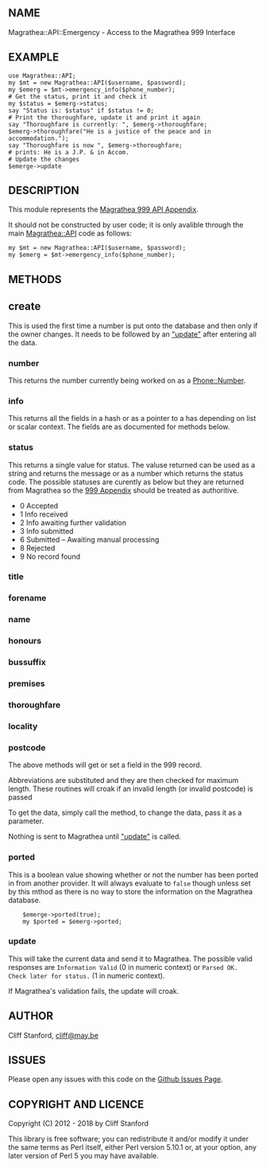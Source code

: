 ## NAME

Magrathea::API::Emergency - Access to the Magrathea 999 Interface

## EXAMPLE

    use Magrathea::API;
    my $mt = new Magrathea::API($username, $password);
    my $emerg = $mt->emergency_info($phone_number);
    # Get the status, print it and check it
    my $status = $emerg->status;
    say "Status is: $status" if $status != 0;
    # Print the thoroughfare, update it and print it again
    say "Thoroughfare is currently: ", $emerg->thoroughfare;
    $emerg->thoroughfare("He is a justice of the peace and in accommodation.");
    say "Thoroughfare is now ", $emerg->thoroughfare;
    # prints: He is a J.P. & in Accom.
    # Update the changes
    $emerge->update

## DESCRIPTION

This module represents the
[Magrathea 999 API Appendix](https://www.magrathea-telecom.co.uk/assets/Client-Downloads/Magrathea-NTSAPI-999-Appendix.pdf).

It should not be constructed by user code; it is only avalible through
the main [Magrathea::API](https://metacpan.org/pod/Magrathea::API) code as follows:

    my $mt = new Magrathea::API($username, $password);
    my $emerg = $mt->emergency_info($phone_number);

## METHODS

## create

This is used the first time a number is put onto the database and
then only if the owner changes.  It needs to be followed by an
["update"](#update) after entering all the data.

### number

This returns the number currently being worked on as a [Phone::Number](https://metacpan.org/pod/Phone::Number).

### info

This returns all the fields in a hash or as a pointer to a has
depending on list or scalar context.  The fields are as documented for
methods below.

### status

This returns a single value for status.  The valuse returned can be
used as a string and returns the message or as a number which returns
the status code.  The possible statuses are curently as below but they
are returned from Magrathea so the
[999 Appendix](https://www.magrathea-telecom.co.uk/assets/Client-Downloads/Magrathea-NTSAPI-999-Appendix.pdf)
should be treated as authoritive.

- 0 Accepted
- 1 Info received
- 2 Info awaiting further validation
- 3 Info submitted
- 6 Submitted – Awaiting manual processing
- 8 Rejected
- 9 No record found

### title

### forename

### name

### honours

### bussuffix

### premises

### thoroughfare

### locality

### postcode

The above methods will get or set a field in the 999 record.

Abbreviations are substituted and they are then checked for
maximum length.  These routines will croak if an invalid length
(or invalid postcode) is passed

To get the data, simply call the method, to change the data, pass
it as a parameter.

Nothing is sent to Magrathea until ["update"](#update) is called.

### ported

This is a boolean value showing whether or not the number has been
ported in from another provider.  It will always evaluate to `false`
though unless set by this mthod as there is no way to store the
information on the Magrathea database.

        $emerge->ported(true);
        my $ported = $emerg->ported;

### update

This will take the current data and send it to Magrathea.  The possible
valid responses are `Information Valid` (0 in numeric context) or
`Parsed OK. Check later for status.` (1 in numeric context).

If Magrathea's validation fails, the update will croak.

## AUTHOR

Cliff Stanford, <cliff@may.be>

## ISSUES

Please open any issues with this code on the
[Github Issues Page](https://github.com/CliffS/magrathea-api/issues).

## COPYRIGHT AND LICENCE

Copyright (C) 2012 - 2018 by Cliff Stanford

This library is free software; you can redistribute it and/or modify
it under the same terms as Perl itself, either Perl version 5.10.1 or,
at your option, any later version of Perl 5 you may have available.
